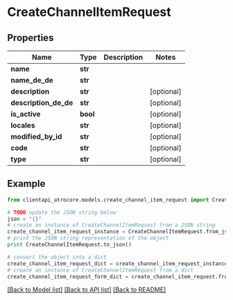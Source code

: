 # CreateChannelItemRequest


## Properties
Name | Type | Description | Notes
------------ | ------------- | ------------- | -------------
**name** | **str** |  | 
**name_de_de** | **str** |  | 
**description** | **str** |  | [optional] 
**description_de_de** | **str** |  | [optional] 
**is_active** | **bool** |  | [optional] 
**locales** | **str** |  | [optional] 
**modified_by_id** | **str** |  | [optional] 
**code** | **str** |  | [optional] 
**type** | **str** |  | [optional] 

## Example

```python
from clientapi_atrocore.models.create_channel_item_request import CreateChannelItemRequest

# TODO update the JSON string below
json = "{}"
# create an instance of CreateChannelItemRequest from a JSON string
create_channel_item_request_instance = CreateChannelItemRequest.from_json(json)
# print the JSON string representation of the object
print CreateChannelItemRequest.to_json()

# convert the object into a dict
create_channel_item_request_dict = create_channel_item_request_instance.to_dict()
# create an instance of CreateChannelItemRequest from a dict
create_channel_item_request_form_dict = create_channel_item_request.from_dict(create_channel_item_request_dict)
```
[[Back to Model list]](../README.md#documentation-for-models) [[Back to API list]](../README.md#documentation-for-api-endpoints) [[Back to README]](../README.md)


